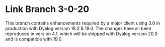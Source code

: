 # Link Branch 3-0-20

This branch contains enhancements required by a major client using 3.0 in production with Dyalog version 18.2 & 19.0. The changes have all been reproduced in version 4.1, which will be shipped with Dyalog version 20.0 and is compatible with 19.0.
